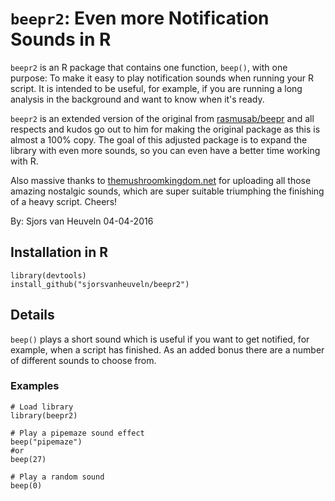 `beepr2`: Even more Notification Sounds in R
========================================================

`beepr2` is an R package that contains one function, `beep()`, with one purpose: To make it easy to play notification sounds when running your R script. It is intended to be useful, for example, if you are running a long analysis in the background and want to know when it's ready. 

`beepr2` is an extended version of the original from <a href="/rasmusab/beepr">rasmusab/beepr</a> and all respects and kudos go out to him for making the original package as this is almost a 100% copy. The goal of this adjusted package is to expand the library with even more sounds, so you can even have a better time working with R. 

Also massive thanks to <a href="http://themushroomkingdom.net">themushroomkingdom.net</a> for uploading all those amazing nostalgic sounds, which are super suitable triumphing the finishing of a heavy script. Cheers!

By: Sjors van Heuveln
04-04-2016


Installation in R
----------------

```
library(devtools)
install_github("sjorsvanheuveln/beepr2")
```

Details
------------

`beep()` plays a short sound which is useful if you want to get notified, for example, when a script has finished. As an added bonus there are a number of different sounds to choose from.

### Examples

```
# Load library
library(beepr2)

# Play a pipemaze sound effect
beep("pipemaze")
#or
beep(27)

# Play a random sound
beep(0)
```
